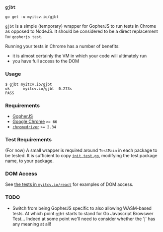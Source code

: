 ### `gjbt`

```
go get -u myitcv.io/gjbt
```

`gjbt` is a simple (temporary) wrapper for GopherJS to run tests in Chrome as opposed to NodeJS. It should be considered
to be a direct replacement for `gopherjs test`.

Running your tests in Chrome has a number of benefits:

* it is almost certainly the VM in which your code will ultimately run
* you have full access to the DOM

### Usage

```
$ gjbt myitcv.io/gjbt
ok      myitcv.io/gjbt  0.273s
PASS
```

### Requirements

* [GopherJS](https://github.com/gopherjs/gopherjs)
* [Google Chrome](https://www.google.com/chrome/) `>= 66`
* [`chromedriver`](http://chromedriver.chromium.org/) `>= 2.34`

### Test Requirements

(For now) A small wrapper is required around `TestMain` in each package to be tested. It is sufficient to copy
[`init_test.go`](https://github.com/myitcv/gjbt/blob/master/testdata/test.001/init_test.go), modifying the test package name, to your
package.

### DOM Access

See [the tests in `myitcv.io/react`](https://github.com/myitcv/react/blob/master/a_elem_test.go) for examples of DOM
access.

### TODO

* Switch from being GopherJS specific to also allowing WASM-based tests. At which point `gjbt` starts to stand for Go
  Javascript Browswer Test... Indeed at some point we'll need to consider whether the 'j' has any meaning at all!
